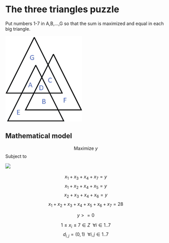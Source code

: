 # The three triangles puzzle
 Put numbers 1-7 in A,B,...,G so that the sum is maximized and equal in each big triangle.

![alt text](https://github.com/kjudom/Math_Puzzles/blob/main/Three_Triangles/3tri.png)



## Mathematical model
$$\mbox{Maximize  } y$$
Subject to

<img src="https://render.githubusercontent.com/render/math?math=x_1 + x_3 + x_4 + x_7 = y\\x_1 + x_3 + x_4 + x_7 = y">


$$x_1 + x_3 + x_4 + x_7 = y$$
$$x_1 + x_2 + x_4 + x_5 = y$$
$$x_2 + x_3 + x_4 + x_6 = y$$
$$x_1 + x_2 + x_3 + x_4 + x_5 + x_6 + x_7 = 28$$


$$ y >= 0$$

$$1 \le x_i \le 7 \in Z \ \ \forall i \in 1..7$$
$$d_{i,j} = (0,1) \ \ \forall i,j \in 1..7$$
